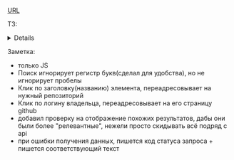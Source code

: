 [URL](https://guyfromekb.github.io/projects/github-search/index.html)

ТЗ:<details> 
1. Поле для ввода ключевого слова для поиска на гитхаб. По клику обращение к API github.
2. Блок со списком результатов.
3. Если список пуст должно быть сообщение об этом.
4. Если во время поиска произошла ошибка должно быть сообщение об этом.
5. Если получен результат, то отображение списка. В списке отображать
6. 3-4 параметра (на ваше усмотрение).
7. Ключевое - для каждого элемента должно отображаться название. И название должно бытьссылкой, которая при клике открывается в новом окне и ведет на нужный репозиторий на гитхаб.
8. Блок с количеством подходящих под поиск репозиториев. В самих результатах достаточно отображать первые 10 подходящих элементов.
</details> 

Заметка: 
- только JS 
- Поиск игнорирует регистр букв(сделал для удобства), но не игнорирует пробелы
- Клик по заголовку(названию) элемента, переадресовывает на нужный репозиторий
- Клик по логину владельца, переадресовывает на его страницу github
- добавил проверку на  отображение похожих результатов, дабы они были более "релевантные", нежели просто скидывать всё подряд с api
- при ошибки получения данных, пишется код статуса запроса + пишется соответствующий текст 
